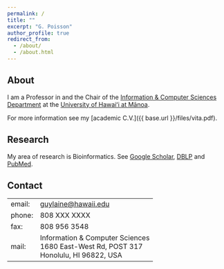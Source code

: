 ```yaml
---
permalink: /
title: ""
excerpt: "G. Poisson"
author_profile: true
redirect_from: 
  - /about/
  - /about.html
---
```


## About 

I am a Professor in and the Chair of the [Information & Computer Sciences
Department](http://www.ics.hawaii.edu) at the [University of Hawai&#699;i at
M&#257;noa](https://manoa.hawaii.edu).   


For more information see my [academic C.V.]({{ base.url
}}/files/vita.pdf).

## Research

My area of research is Bioinformatics.  See [Google Scholar](https://scholar.google.com/citations?user=NzzEb6gAAAAJ&hl=en),
[DBLP](https://dblp.org/pid/87/3068.html) and
[PubMed](https://pubmed.ncbi.nlm.nih.gov/?term=Poisson+G&cauthor_id=33822891).


## Contact

<table style="width:auto">
<tr><td>email: </td><td><a href="mailto:guylaine@hawaii.edu">guylaine@hawaii.edu</a></td></tr>
<tr><td>phone: </td><td>808 XXX XXXX</td></tr>
<tr><td>fax: </td><td>808 956 3548</td></tr>
<tr><td>mail: </td><td>Information & Computer Sciences<br>
                       1680 East-West Rd, POST 317<br>
                       Honolulu, HI 96822, USA
            </td></tr>
</table>

